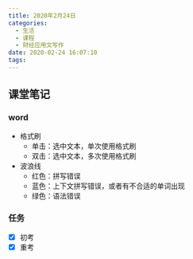 ```yaml
---
title: 2020年2月24日
categories:
  - 生活
  - 课程
  - 财经应用文写作
date: 2020-02-24 16:07:10
tags:
---
```


## 课堂笔记

### word

- 格式刷
  - 单击：选中文本，单次使用格式刷
  - 双击：选中文本，多次使用格式刷
- 波浪线
  - 红色：拼写错误
  - 蓝色：上下文拼写错误，或者有不合适的单词出现
  - 绿色：语法错误

### 任务

- [x] 初考
- [x] 重考